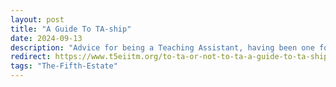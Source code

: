 ```yaml
---
layout: post
title: "A Guide To TA-ship"
date: 2024-09-13
description: "Advice for being a Teaching Assistant, having been one for a few courses myself."
redirect: https://www.t5eiitm.org/to-ta-or-not-to-ta-a-guide-to-ta-ship/
tags: "The-Fifth-Estate"
---
```

